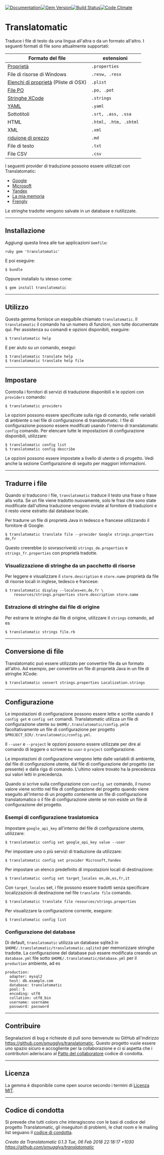 [![Documentation](http://img.shields.io/badge/yard-docs-blue.svg)](http://www.rubydoc.info/gems/translatomatic)[![Gem Version](https://badge.fury.io/rb/translatomatic.svg)](https://badge.fury.io/rb/translatomatic)[![Build Status](https://travis-ci.org/smugglys/translatomatic.svg?branch=master)](https://travis-ci.org/smugglys/translatomatic)[![Code Climate](https://codeclimate.com/github/smugglys/translatomatic.svg)](https://codeclimate.com/github/smugglys/translatomatic)

# Translatomatic

Traduce i file di testo da una lingua all&#39;altra o da un formato all&#39;altro. I seguenti formati di file sono attualmente supportati:

| Formato del file | estensioni |
| --- | --- |
| [Proprietà](https://en.wikipedia.org/wiki/.properties) | `.properties` |
| File di risorse di Windows | `.resw, .resx` |
| [Elenchi di proprietà](https://en.wikipedia.org/wiki/Property_list) (Pliste di OSX) | `.plist` |
| [File PO](https://www.gnu.org/software/gettext/manual/html_node/PO-Files.html) | `.po, .pot` |
| [Stringhe XCode](https://developer.apple.com/library/content/documentation/Cocoa/Conceptual/LoadingResources/Strings/Strings.html) | `.strings` |
| [YAML](http://yaml.org/) | `.yaml` |
| Sottotitoli | `.srt, .ass, .ssa` |
| HTML | `.html, .htm, .shtml` |
| XML | `.xml` |
| [riduione di prezzo](https://en.wikipedia.org/wiki/Markdown) | `.md` |
| File di testo | `.txt` |
| File CSV | `.csv` |

I seguenti provider di traduzione possono essere utilizzati con Translatomatic:

- [Google](https://cloud.google.com/translate/)
- [Microsoft](https://www.microsoft.com/en-us/translator/translatorapi.aspx)
- [Yandex](https://tech.yandex.com/translate/)
- [La mia memoria](https://mymemory.translated.net/doc/)
- [Frengly](http://www.frengly.com/api)

Le stringhe tradotte vengono salvate in un database e riutilizzate.

* * *

## Installazione

Aggiungi questa linea alle tue applicazioni `Gemfile`:

`ruby
gem 'translatomatic'
`

E poi eseguire:

    $ bundle

Oppure installalo tu stesso come:

    $ gem install translatomatic

* * *

## Utilizzo

Questa gemma fornisce un eseguibile chiamato `translatomatic`. Il `translatomatic` il comando ha un numero di funzioni, non tutte documentate qui. Per assistenza su comandi e opzioni disponibili, eseguire:

    $ translatomatic help

E per aiuto su un comando, esegui:

    $ translatomatic translate help
    $ translatomatic translate help file

* * *

## Impostare

Controlla i fornitori di servizi di traduzione disponibili e le opzioni con `providers` comando:

    $ translatomatic providers

Le opzioni possono essere specificate sulla riga di comando, nelle variabili di ambiente o nei file di configurazione di translatomatic. I file di configurazione possono essere modificati usando l&#39;interno di translatomatic `config` comando. Per elencare tutte le impostazioni di configurazione disponibili, utilizzare:

    $ translatomatic config list
    $ translatomatic config describe

Le opzioni possono essere impostate a livello di utente o di progetto. Vedi anche la sezione Configurazione di seguito per maggiori informazioni.

* * *

## Tradurre i file

Quando si traducono i file, `translatomatic` traduce il testo una frase o frase alla volta. Se un file viene tradotto nuovamente, solo le frasi che sono state modificate dall&#39;ultima traduzione vengono inviate al fornitore di traduzioni e il resto viene estratto dal database locale.

Per tradurre un file di proprietà Java in tedesco e francese utilizzando il fornitore di Google:

    $ translatomatic translate file --provider Google strings.properties de,fr

Questo creerebbe (o sovrascriverà) `strings_de.properties` e `strings_fr.properties` con proprietà tradotte.

### Visualizzazione di stringhe da un pacchetto di risorse

Per leggere e visualizzare il `store.description` e `store.name` proprietà da file di risorse locali in inglese, tedesco e francese:

    $ translatomatic display --locales=en,de,fr \
        resources/strings.properties store.description store.name

### Estrazione di stringhe dai file di origine

Per estrarre le stringhe dai file di origine, utilizzare il `strings` comando, ad es

    $ translatomatic strings file.rb

* * *

## Conversione di file

Translatomatic può essere utilizzato per convertire file da un formato all&#39;altro. Ad esempio, per convertire un file di proprietà Java in un file di stringhe XCode:

    $ translatomatic convert strings.properties Localization.strings

* * *

## Configurazione

Le impostazioni di configurazione possono essere lette e scritte usando il `config get` e `config set` comandi. Translatomatic utilizza un file di configurazione utente su `$HOME/.translatomatic/config.yml`e facoltativamente un file di configurazione per progetto `$PROJECT_DIR/.translatomatic/config.yml`.

Il `--user` e `--project` le opzioni possono essere utilizzate per dire al comando di leggere o scrivere su `user` o `project` configurazione.

Le impostazioni di configurazione vengono lette dalle variabili di ambiente, dal file di configurazione utente, dal file di configurazione del progetto (se presente) e dalla riga di comando. L&#39;ultimo valore trovato ha la precedenza sui valori letti in precedenza.

Quando si scrive sulla configurazione con `config set` comando, il nuovo valore viene scritto nel file di configurazione del progetto quando viene eseguito all&#39;interno di un progetto contenente un file di configurazione translatomatico o il file di configurazione utente se non esiste un file di configurazione del progetto.

### Esempi di configurazione traslatomica

Impostare `google_api_key` all&#39;interno del file di configurazione utente, utilizzare:

    $ translatomatic config set google_api_key value --user

Per impostare uno o più servizi di traduzione da utilizzare:

    $ translatomatic config set provider Microsoft,Yandex

Per impostare un elenco predefinito di impostazioni locali di destinazione:

    $ translatomatic config set target_locales en,de,es,fr,it

Con `target_locales` set, i file possono essere tradotti senza specificare localizzazioni di destinazione nel file `translate file` comando.

    $ translatomatic translate file resources/strings.properties

Per visualizzare la configurazione corrente, eseguire:

    $ translatomatic config list

### Configurazione del database

Di default, `translatomatic` utilizza un database sqlite3 in `$HOME/.translatomatic/translatomatic.sqlite3` per memorizzare stringhe tradotte. La configurazione del database può essere modificata creando un `database.yml` file sotto `$HOME/.translatomatic/database.yml` per il `production` ambiente, ad es

    production:
      adapter: mysql2
      host: db.example.com
      database: translatomatic
      pool: 5
      encoding: utf8
      collation: utf8_bin
      username: username
      password: password

* * *

## Contribuire

Segnalazioni di bug e richieste di pull sono benvenute su GitHub all&#39;indirizzo https://github.com/smugglys/translatomatic. Questo progetto vuole essere uno spazio sicuro e accogliente per la collaborazione e ci si aspetta che i contributori aderiscano al [Patto del collaboratore](http://contributor-covenant.org) codice di condotta.

* * *

## Licenza

La gemma è disponibile come open source secondo i termini di [Licenza MIT](https://opensource.org/licenses/MIT).

* * *

## Codice di condotta

Si prevede che tutti coloro che interagiscono con le basi di codice del progetto Translatomatic, gli inseguitori di problemi, le chat room e le mailing list seguano il [codice di condotta](https://github.com/smugglys/translatomatic/blob/master/CODE_OF_CONDUCT.md).

_Creato da Translatomatic 0.1.3 Tue, 06 Feb 2018 22:18:17 +1030 https://github.com/smugglys/translatomatic_
